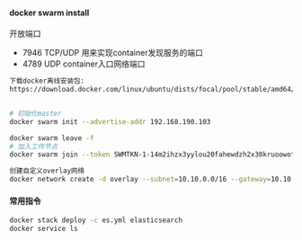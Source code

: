 #### docker swarm install

开放端口

-   7946 TCP/UDP 用来实现container发现服务的端口
-   4789 UDP container入口网络端口

```bash
下载docker离线安装包: 
https://download.docker.com/linux/ubuntu/dists/focal/pool/stable/amd64/


# 初始化master
docker swarm init --advertise-addr 192.168.190.103

docker swarm leave -f
# 加入工作节点
docker swarm join --token SWMTKN-1-14m2ihzx3yylou20fahewdzh2x30kruoowot8ngidudgvmnegr-crgue7bevr12dwlkwmqp7m5iy 192.168.65.121:2377

创建自定义overlay网络
docker network create -d overlay --subnet=10.10.0.0/16 --gateway=10.10.0.254  --attachable=true sec-network

```


#### 常用指令
```bash
docker stack deploy -c es.yml elasticsearch
docker service ls
```



